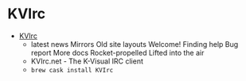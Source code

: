 # KVIrc
- [KVIrc](https://www.kvirc.net/)
  -  latest news Mirrors Old site layouts Welcome! Finding help Bug report More docs Rocket-propelled Lifted into the air
  - KVIrc.net - The K-Visual IRC client
  - `brew cask install KVIrc`
